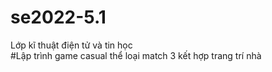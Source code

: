# se2022-5.1
Lớp kĩ thuật điện tử và tin học<br>
#Lập trình game casual thể loại match 3 kết hợp trang trí nhà 
